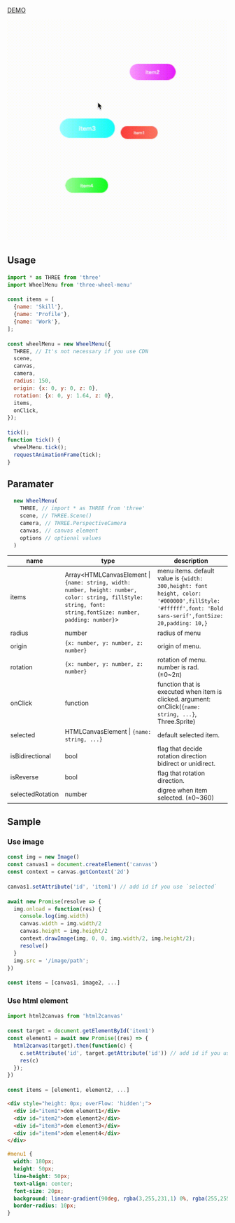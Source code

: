 [DEMO](https://szgk.github.io/three-wheel-menu/sample/dist/index.html)

![wheel_menu](https://github.com/szgk/three-wheel-menu/blob/master/sample/img/wheel_menu.gif)

## Usage

```js
import * as THREE from 'three'
import WheelMenu from 'three-wheel-menu'

const items = [
  {name: 'Skill'},
  {name: 'Profile'},
  {name: 'Work'},
];

const wheelMenu = new WheelMenu({
  THREE, // It's not necessary if you use CDN
  scene,
  canvas,
  camera,
  radius: 150,
  origin: {x: 0, y: 0, z: 0},
  rotation: {x: 0, y: 1.64, z: 0},
  items,
  onClick,
});

tick();
function tick() {
  wheelMenu.tick();
  requestAnimationFrame(tick);
}
```

## Paramater

```js
  new WheelMenu(
    THREE, // import * as THREE from 'three'
    scene, // THREE.Scene()
    camera, // THREE.PerspectiveCamera
    canvas, // canvas element
    options // optional values
  )
```

| name | type | description |
-- | -- | --
| items | Array<HTMLCanvasElement \| `{name: string, width: number, height: number, color: string, fillStyle: string, font: string,fontSize: number, padding: number}`> | menu items. default value is `{width: 300,height: font height, color: '#000000',fillStyle: '#ffffff',font: 'Bold sans-serif',fontSize: 20,padding: 10,}` |
| radius | number | radius of menu |
| origin | `{x: number, y: number, z: number}` | origin of menu. |
| rotation | `{x: number, y: number, z: number}` | rotation of menu. number is rad. (±0~2π)  |
| onClick | function | function that is executed when item is clicked. argument: onClick(`{name: string, ...}`, Three.Sprite) |
| selected | HTMLCanvasElement \| `{name: string, ...}` | default selected item. |
| isBidirectional | bool | flag that decide rotation direction bidirect or unidirect. |
| isReverse | bool | flag that rotation direction. |
| selectedRotation | number | digree when item selected. (±0~360) |

## Sample

### Use image
```js
const img = new Image()
const canvas1 = document.createElement('canvas')
const context = canvas.getContext('2d')

canvas1.setAttribute('id', 'item1') // add id if you use `selected`

await new Promise(resolve => {
  img.onload = function(res) {
    console.log(img.width)
    canvas.width = img.width/2
    canvas.height = img.height/2
    context.drawImage(img, 0, 0, img.width/2, img.height/2);
    resolve()
  }
  img.src = '/image/path';
})

const items = [canvas1, image2, ...]
```

### Use html element

```js
import html2canvas from 'html2canvas'

const target = document.getElementById('item1')
const element1 = await new Promise((res) => {
  html2canvas(target).then(function(c) {
    c.setAttribute('id', target.getAttribute('id')) // add id if you use `selected`
    res(c)
  });
})

const items = [element1, element2, ...]
```

```html
<div style="height: 0px; overFlow: 'hidden';">
  <div id="item1">dom element1</div>
  <div id="item2">dom element2</div>
  <div id="item3">dom element3</div>
  <div id="item4">dom element4</div>
</div>
```

```css
#menu1 {
  width: 180px;
  height: 50px;
  line-height: 50px;
  text-align: center;
  font-size: 20px;
  background: linear-gradient(90deg, rgba(3,255,231,1) 0%, rgba(255,255,255,0.580392156862745) 81%);
  border-radius: 10px;
}
```